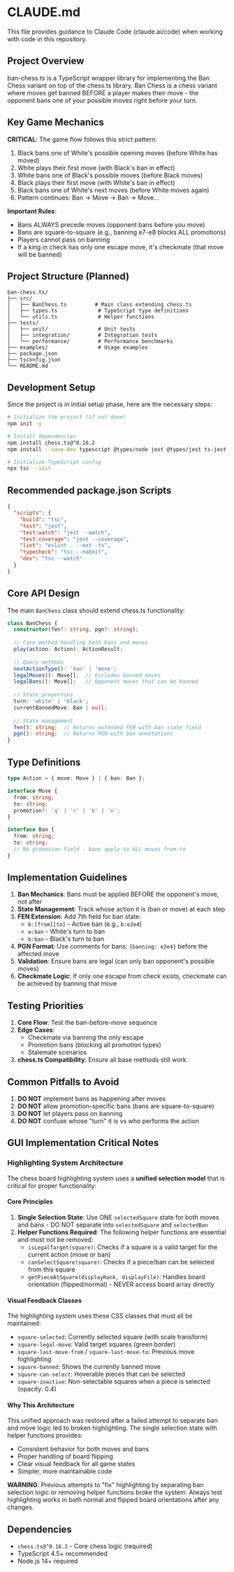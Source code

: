 # CLAUDE.md

This file provides guidance to Claude Code (claude.ai/code) when working with code in this repository.

## Project Overview

ban-chess.ts is a TypeScript wrapper library for implementing the Ban Chess variant on top of the chess.ts library. Ban Chess is a chess variant where moves get banned BEFORE a player makes their move - the opponent bans one of your possible moves right before your turn.

## Key Game Mechanics

**CRITICAL**: The game flow follows this strict pattern:
1. Black bans one of White's possible opening moves (before White has moved)
2. White plays their first move (with Black's ban in effect)
3. White bans one of Black's possible moves (before Black moves)
4. Black plays their first move (with White's ban in effect)
5. Black bans one of White's next moves (before White moves again)
6. Pattern continues: Ban → Move → Ban → Move...

**Important Rules**:
- Bans ALWAYS precede moves (opponent bans before you move)
- Bans are square-to-square (e.g., banning e7-e8 blocks ALL promotions)
- Players cannot pass on banning
- If a king in check has only one escape move, it's checkmate (that move will be banned)

## Project Structure (Planned)

```
ban-chess.ts/
├── src/
│   ├── BanChess.ts         # Main class extending chess.ts
│   ├── types.ts             # TypeScript type definitions
│   └── utils.ts             # Helper functions
├── tests/
│   ├── unit/                # Unit tests
│   ├── integration/         # Integration tests
│   └── performance/         # Performance benchmarks
├── examples/                # Usage examples
├── package.json
├── tsconfig.json
└── README.md
```

## Development Setup

Since the project is in initial setup phase, here are the necessary steps:

```bash
# Initialize the project (if not done)
npm init -y

# Install dependencies
npm install chess.ts@^0.16.2
npm install --save-dev typescript @types/node jest @types/jest ts-jest

# Initialize TypeScript config
npx tsc --init
```

## Recommended package.json Scripts

```json
{
  "scripts": {
    "build": "tsc",
    "test": "jest",
    "test:watch": "jest --watch",
    "test:coverage": "jest --coverage",
    "lint": "eslint . --ext .ts",
    "typecheck": "tsc --noEmit",
    "dev": "tsc --watch"
  }
}
```

## Core API Design

The main `BanChess` class should extend chess.ts functionality:

```typescript
class BanChess {
  constructor(fen?: string, pgn?: string);
  
  // Core method handling both bans and moves
  play(action: Action): ActionResult;
  
  // Query methods
  nextActionType(): 'ban' | 'move';
  legalMoves(): Move[];  // Excludes banned moves
  legalBans(): Move[];   // Opponent moves that can be banned
  
  // State properties
  turn: 'white' | 'black';
  currentBannedMove: Ban | null;
  
  // State management
  fen(): string;  // Returns extended FEN with ban state field
  pgn(): string;  // Returns PGN with ban annotations
}
```

## Type Definitions

```typescript
type Action = { move: Move } | { ban: Ban };

interface Move {
  from: string;
  to: string;
  promotion?: 'q' | 'r' | 'b' | 'n';
}

interface Ban {
  from: string;
  to: string;
  // No promotion field - bans apply to ALL moves from-to
}
```

## Implementation Guidelines

1. **Ban Mechanics**: Bans must be applied BEFORE the opponent's move, not after
2. **State Management**: Track whose action it is (ban or move) at each step
3. **FEN Extension**: Add 7th field for ban state:
   - `b:[from][to]` - Active ban (e.g., `b:e2e4`)
   - `w:ban` - White's turn to ban
   - `b:ban` - Black's turn to ban
4. **PGN Format**: Use comments for bans: `{banning: e2e4}` before the affected move
5. **Validation**: Ensure bans are legal (can only ban opponent's possible moves)
6. **Checkmate Logic**: If only one escape from check exists, checkmate can be achieved by banning that move

## Testing Priorities

1. **Core Flow**: Test the ban-before-move sequence
2. **Edge Cases**: 
   - Checkmate via banning the only escape
   - Promotion bans (blocking all promotion types)
   - Stalemate scenarios
3. **chess.ts Compatibility**: Ensure all base methods still work

## Common Pitfalls to Avoid

1. **DO NOT** implement bans as happening after moves
2. **DO NOT** allow promotion-specific bans (bans are square-to-square)
3. **DO NOT** let players pass on banning
4. **DO NOT** confuse whose "turn" it is vs who performs the action

## GUI Implementation Critical Notes

### Highlighting System Architecture
The chess board highlighting system uses a **unified selection model** that is critical for proper functionality:

#### Core Principles
1. **Single Selection State**: Use ONE `selectedSquare` state for both moves and bans - DO NOT separate into `selectedSquare` and `selectedBan`
2. **Helper Functions Required**: The following helper functions are essential and must not be removed:
   - `isLegalTarget(square)`: Checks if a square is a valid target for the current action (move or ban)
   - `canSelectSquare(square)`: Checks if a piece/ban can be selected from this square
   - `getPieceAtSquare(displayRank, displayFile)`: Handles board orientation (flipped/normal) - NEVER access board array directly

#### Visual Feedback Classes
The highlighting system uses these CSS classes that must all be maintained:
- `square-selected`: Currently selected square (with scale transform)
- `square-legal-move`: Valid target squares (green border)
- `square-last-move-from` / `square-last-move-to`: Previous move highlighting
- `square-banned`: Shows the currently banned move
- `square-can-select`: Hoverable pieces that can be selected
- `square-inactive`: Non-selectable squares when a piece is selected (opacity: 0.4)

#### Why This Architecture
This unified approach was restored after a failed attempt to separate ban and move logic led to broken highlighting. The single selection state with helper functions provides:
- Consistent behavior for both moves and bans
- Proper handling of board flipping
- Clear visual feedback for all game states
- Simpler, more maintainable code

**WARNING**: Previous attempts to "fix" highlighting by separating ban selection logic or removing helper functions broke the system. Always test highlighting works in both normal and flipped board orientations after any changes.

## Dependencies

- `chess.ts@^0.16.2` - Core chess logic (required)
- TypeScript 4.5+ recommended
- Node.js 14+ required